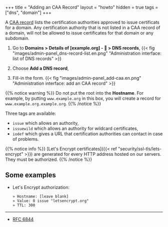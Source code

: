 +++
title = "Adding an CAA Record"
layout = "howto"
hidden = true
tags = ["dns", "domain"]
+++

A [CAA record](https://en.wikipedia.org/wiki/DNS_Certification_Authority_Authorization) lists the certification authorities approved to issue certificats for a domain. Any certification authority that is not listed in a CAA record of a domain, will not be allowed to issue certificates for that domain or any subdomain.

1.  Go to **Domains > Details of [example.org] - 🔎 > DNS records**,
    {{< fig "images/admin-panel_dns-record-list.en.png" "Administration interface: list of DNS records" >}}

2.  Choose **Add a DNS record**,

3.  Fill-in the form. 
    {{< fig "images/admin-panel_add-caa.en.png" "Administration interface: add an CAA record" >}}

{{% notice warning %}}
Do not put the root into the **Hostname**.
For example, by putting `www.example.org` in this box, you will create a record for `www.example.org.example.org`.
{{% /notice %}}

Three tags are available:
- `issue` which allows an authority,
- `issuewild` which allows an authority for wildcard certificates,
- `iodef` which gives a URL that certification authorities can contact in case of problems.

{{% notice info %}}
[Let's Encrypt certificates]({{< ref "security/ssl-tls/lets-encrypt" >}}) are generated for every HTTP address hosted on our servers. They must be authorized.
{{% /notice %}}

## Some examples

-  Let's Encrypt authorization:

    ```
    » Hostname: [leave blank]
    » Value: 0 issue "letsencrypt.org"
    » TTL: 300
    ```

----
* [RFC 6844](https://tools.ietf.org/html/rfc6844)
